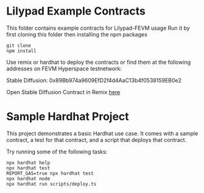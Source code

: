 # Lilypad Example Contracts

This folder contains example contracts for Lilypad-FEVM usage
Run it by first cloning this folder then installing the npm packages

```
git clone
npm install
```

Use remix or hardhat to deploy the contracts or find them at the following addresses on FEVM Hyperspace testnetwork:

Stable Diffusion: 0x89Bb974a9609EfD2f4d4AaC13b4f0538159EB0e2

Open Stable Diffusion Contract in Remix [here](https://remix.ethereum.org/bacalhau-project/lilypad/blob/main/contracts/StableDiffusionCaller.sol)

# Sample Hardhat Project

This project demonstrates a basic Hardhat use case. It comes with a sample contract, a test for that contract, and a script that deploys that contract.

Try running some of the following tasks:

```shell
npx hardhat help
npx hardhat test
REPORT_GAS=true npx hardhat test
npx hardhat node
npx hardhat run scripts/deploy.ts
```
